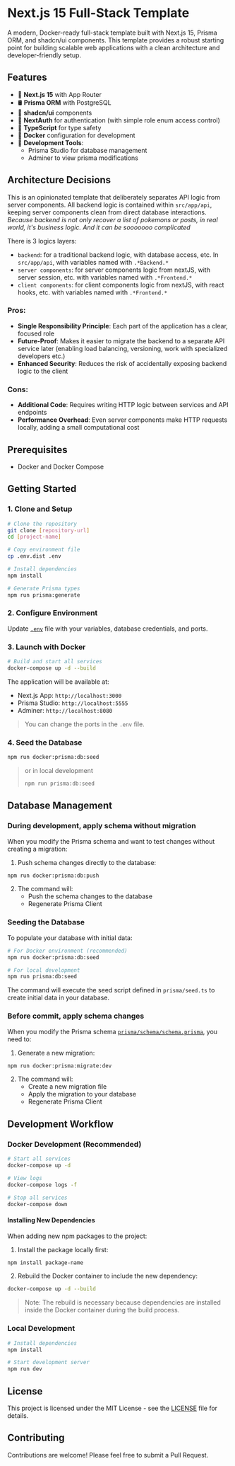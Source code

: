 # Next.js 15 Full-Stack Template

A modern, Docker-ready full-stack template built with Next.js 15, Prisma ORM, and shadcn/ui components. This template provides a robust starting point for building scalable web applications with a clean architecture and developer-friendly setup.

## Features

- 🚀 **Next.js 15** with App Router
- 🛢️ **Prisma ORM** with PostgreSQL
- 🎨 **shadcn/ui** components
- 🔐 **NextAuth** for authentication (with simple role enum access control)
- 🎯 **TypeScript** for type safety
- 🐳 **Docker** configuration for development
- 🔧 **Development Tools**:
  - Prisma Studio for database management
  - Adminer to view prisma modifications

## Architecture Decisions

This is an opinionated template that deliberately separates API logic from server components. All backend logic is contained within `src/app/api`, keeping server components clean from direct database interactions. *Because backend is not only recover a list of pokemons or posts, in real world, it's business logic. And it can be sooooooo complicated*

There is 3 logics layers:
- `backend`: for a traditional backend logic, with database access, etc. In `src/app/api`, with variables named with `.*Backend.*`
- `server components`: for server components logic from nextJS, with server session, etc. with variables named with `.*Frontend.*`
- `client components`: for client components logic from nextJS, with react hooks, etc. with variables named with `.*Frontend.*`

### Pros:

- **Single Responsibility Principle**: Each part of the application has a clear, focused role
- **Future-Proof**: Makes it easier to migrate the backend to a separate API service later (enabling load balancing, versioning, work with specialized developers etc.)
- **Enhanced Security**: Reduces the risk of accidentally exposing backend logic to the client

### Cons:

- **Additional Code**: Requires writing HTTP logic between services and API endpoints
- **Performance Overhead**: Even server components make HTTP requests locally, adding a small computational cost

## Prerequisites

- Docker and Docker Compose

## Getting Started

### 1. Clone and Setup

```bash
# Clone the repository
git clone [repository-url]
cd [project-name]

# Copy environment file
cp .env.dist .env

# Install dependencies
npm install

# Generate Prisma types
npm run prisma:generate
```

### 2. Configure Environment

Update [`.env`](.env) file with your variables, database credentials, and ports.

### 3. Launch with Docker

```bash
# Build and start all services
docker-compose up -d --build
```

The application will be available at:
- Next.js App: `http://localhost:3000`
- Prisma Studio: `http://localhost:5555`
- Adminer: `http://localhost:8080`

> You can change the ports in the `.env` file.

### 4. Seed the Database

```bash
npm run docker:prisma:db:seed
```
> or in local development
> ```bash
> npm run prisma:db:seed
> ```

## Database Management

### During development, apply schema without migration

When you modify the Prisma schema and want to test changes without creating a migration:

1. Push schema changes directly to the database:
```bash
npm run docker:prisma:db:push
```

2. The command will:
   - Push the schema changes to the database
   - Regenerate Prisma Client

### Seeding the Database

To populate your database with initial data:

```bash
# For Docker environment (recommended)
npm run docker:prisma:db:seed

# For local development
npm run prisma:db:seed
```

The command will execute the seed script defined in `prisma/seed.ts` to create initial data in your database.

### Before commit, apply schema changes
When you modify the Prisma schema [`prisma/schema/schema.prisma`](prisma/schema/schema.prisma), you need to:

1. Generate a new migration:
```bash
npm run docker:prisma:migrate:dev
```

2. The command will:
   - Create a new migration file
   - Apply the migration to your database
   - Regenerate Prisma Client

## Development Workflow

### Docker Development (Recommended)
```bash
# Start all services
docker-compose up -d

# View logs
docker-compose logs -f

# Stop all services
docker-compose down
```

#### Installing New Dependencies

When adding new npm packages to the project:

1. Install the package locally first:
```bash
npm install package-name
```

2. Rebuild the Docker container to include the new dependency:
```bash
docker-compose up -d --build
```

> Note: The rebuild is necessary because dependencies are installed inside the Docker container during the build process.

### Local Development
```bash
# Install dependencies
npm install

# Start development server
npm run dev
```

## License

This project is licensed under the MIT License - see the [LICENSE](LICENSE) file for details.

## Contributing

Contributions are welcome! Please feel free to submit a Pull Request.